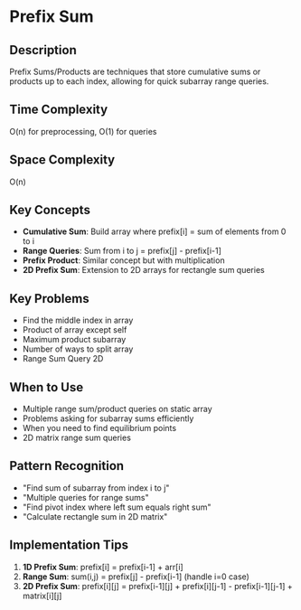 # Prefix Sum

## Description
Prefix Sums/Products are techniques that store cumulative sums or products up to each index, allowing for quick subarray range queries.

## Time Complexity
O(n) for preprocessing, O(1) for queries

## Space Complexity
O(n)

## Key Concepts
- **Cumulative Sum**: Build array where prefix[i] = sum of elements from 0 to i
- **Range Queries**: Sum from i to j = prefix[j] - prefix[i-1]
- **Prefix Product**: Similar concept but with multiplication
- **2D Prefix Sum**: Extension to 2D arrays for rectangle sum queries

## Key Problems
- Find the middle index in array
- Product of array except self
- Maximum product subarray
- Number of ways to split array
- Range Sum Query 2D

## When to Use
- Multiple range sum/product queries on static array
- Problems asking for subarray sums efficiently
- When you need to find equilibrium points
- 2D matrix range sum queries

## Pattern Recognition
- "Find sum of subarray from index i to j"
- "Multiple queries for range sums"
- "Find pivot index where left sum equals right sum"
- "Calculate rectangle sum in 2D matrix"

## Implementation Tips
1. **1D Prefix Sum**: prefix[i] = prefix[i-1] + arr[i]
2. **Range Sum**: sum(i,j) = prefix[j] - prefix[i-1] (handle i=0 case)
3. **2D Prefix Sum**: prefix[i][j] = prefix[i-1][j] + prefix[i][j-1] - prefix[i-1][j-1] + matrix[i][j]
